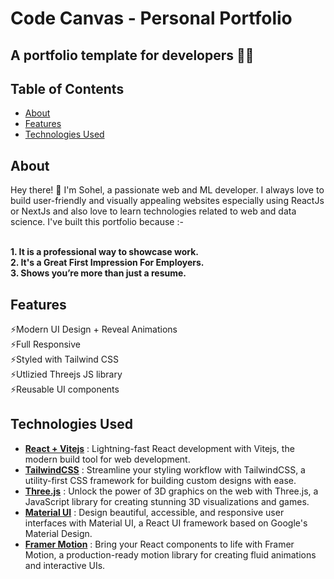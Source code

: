 # Code Canvas - Personal Portfolio

<h2>A portfolio template for developers 🧑‍💻</h2> 
<!-- vscode-markdown-toc -->
<h2>Table of Contents</h2>

- [About](#About)
- [Features](#features)
- [Technologies Used](#technologies)
<!-- vscode-markdown-toc-config
	numbering=true
	autoSave=true
	/vscode-markdown-toc-config -->
<!-- /vscode-markdown-toc -->

<h2 id="About">About</h2>
Hey there! 👋 I'm Sohel, a passionate web and ML developer. I always love to build user-friendly and visually appealing websites especially using ReactJs or NextJs and also love to learn technologies related to web and data science. I've built this portfolio because :- 
<br />
<br />
 
**1. It is a professional way to showcase work.** <br />
**2. It's a Great First Impression For Employers.** <br />
**3. Shows you’re more than just a resume.**

<h2 id="features">Features</h2>

⚡Modern UI Design + Reveal Animations <br />
⚡Full Responsive <br />
⚡Styled with Tailwind CSS <br />
⚡Utlizied Threejs JS library <br />
⚡Reusable UI components

<h2 id="technologies">Technologies Used</h2>

- **[React + Vitejs](https://vitejs.dev/guide/)** : Lightning-fast React development with Vitejs, the modern build tool for web development.
- **[TailwindCSS](https://tailwindcss.com/docs/installation)** : Streamline your styling workflow with TailwindCSS, a utility-first CSS framework for building custom designs with ease.
- **[Three.js](https://threejs.org/)** : Unlock the power of 3D graphics on the web with Three.js, a JavaScript library for creating stunning 3D visualizations and games.
- **[Material UI](https://mui.com/material-ui/)** : Design beautiful, accessible, and responsive user interfaces with Material UI, a React UI framework based on Google's Material Design.
- **[Framer Motion](https://www.framer.com/motion/)** : Bring your React components to life with Framer Motion, a production-ready motion library for creating fluid animations and interactive UIs.

